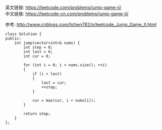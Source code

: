 英文链接: https://leetcode.com/problems/jump-game-ii/  
中文链接: https://leetcode-cn.com/problems/jump-game-ii/

参考: http://www.cnblogs.com/lichen782/p/leetcode_Jump_Game_II.html

```
class Solution {
public:
	int jump(vector<int>& nums) {
		int step = 0;
		int last = 0;
		int cur = 0;

		for (int i = 0; i < nums.size(); ++i)
		{
			if (i > last)
			{
				last = cur;
				++step;
			}

			cur = max(cur, i + nums[i]);
		}

		return step;
	}
};
```
